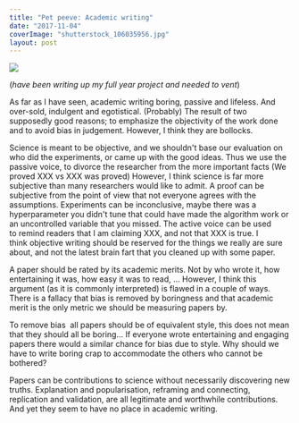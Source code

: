 ```yaml
---
title: "Pet peeve: Academic writing"
date: "2017-11-04"
coverImage: "shutterstock_106035956.jpg"
layout: post
---
```


![]({{site.baseurl}}/images/{{page.coverImage}})

(_have been writing up my full year project and needed to vent_)

As far as I have seen, academic writing boring, passive and lifeless. And over-sold, indulgent and egotistical. (Probably) The result of two supposedly good reasons; to emphasize the objectivity of the work done and to avoid bias in judgement. However, I think they are bollocks.

Science is meant to be objective, and we shouldn't base our evaluation on who did the experiments, or came up with the good ideas. Thus we use the passive voice, to divorce the researcher from the more important facts (We proved XXX vs XXX was proved) However, I think science is far more subjective than many researchers would like to admit. A proof can be subjective from the point of view that not everyone agrees with the assumptions. Experiments can be inconclusive, maybe there was a hyperparameter you didn't tune that could have made the algorithm work or an uncontrolled variable that you missed. The active voice can be used to remind readers that I am claiming XXX, and not that XXX is true. I think objective writing should be reserved for the things we really are sure about, and not the latest brain fart that you cleaned up with some paper.

A paper should be rated by its academic merits. Not by who wrote it, how entertaining it was, how easy it was to read, ... However, I think this argument (as it is commonly interpreted) is flawed in a couple of ways. There is a fallacy that bias is removed by boringness and that academic merit is the only metric we should be measuring papers by.

To remove bias  all papers should be of equivalent style, this does not mean that they should all be boring... If everyone wrote entertaining and engaging papers there would a similar chance for bias due to style. Why should we have to write boring crap to accommodate the others who cannot be bothered?

Papers can be contributions to science without necessarily discovering new truths. Explanation and popularisation, reframing and connecting, replication and validation, are all legitimate and worthwhile contributions. And yet they seem to have no place in academic writing.
